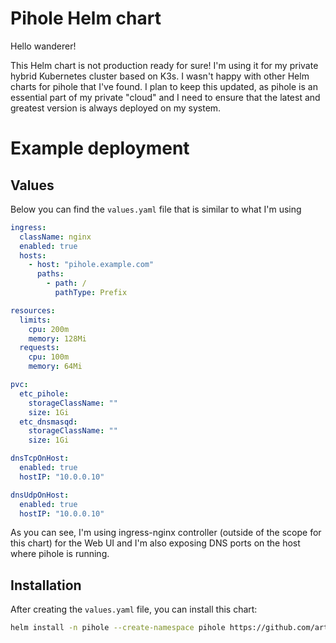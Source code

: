 # Pihole Helm chart

Hello wanderer!

This Helm chart is not production ready for sure! I'm using it for my private hybrid Kubernetes cluster based on K3s. I wasn't happy with other Helm charts for pihole that I've found.
I plan to keep this updated, as pihole is an essential part of my private "cloud" and I need to ensure that the latest and greatest version is always deployed on my system.

# Example deployment

## Values

Below you can find the `values.yaml` file that is similar to what I'm using

```yaml
ingress:
  className: nginx
  enabled: true
  hosts:
    - host: "pihole.example.com"
      paths:
        - path: /
          pathType: Prefix

resources:
  limits:
    cpu: 200m
    memory: 128Mi
  requests:
    cpu: 100m
    memory: 64Mi

pvc:
  etc_pihole:
    storageClassName: ""
    size: 1Gi
  etc_dnsmasqd:
    storageClassName: ""
    size: 1Gi

dnsTcpOnHost:
  enabled: true
  hostIP: "10.0.0.10"

dnsUdpOnHost:
  enabled: true
  hostIP: "10.0.0.10"
```

As you can see, I'm using ingress-nginx controller (outside of the scope for this chart) for the Web UI and I'm also exposing DNS ports on the host where pihole is running.

## Installation

After creating the `values.yaml` file, you can install this chart:

```bash
helm install -n pihole --create-namespace pihole https://github.com/artur-borys/pihole-helm/releases/download/0.1.0/pihole-0.1.0.tgz -f values.yaml
```
